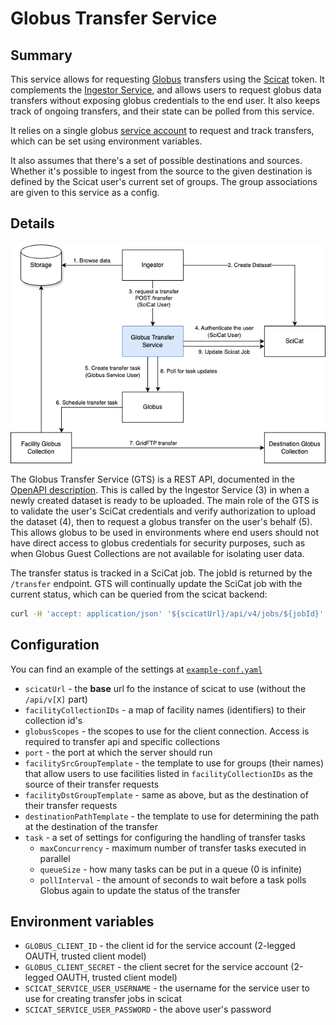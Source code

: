 # Globus Transfer Service

## Summary

This service allows for requesting [Globus](https://www.globus.org) transfers using the [Scicat](https://scicatproject.github.io) token. It complements the [Ingestor Service](https://github.com/SwissOpenEM/Ingestor/), and allows users to request globus data transfers without exposing globus credentials to the end user. It also keeps track of ongoing transfers, and their state can be polled from this service.

It relies on a single globus [service account](https://docs.globus.org/guides/recipes/automate-with-service-account/) to request and track transfers, which can be set using environment variables.

It also assumes that there's a set of possible destinations and sources. Whether it's possible to ingest from the source to the given destination is defined by the Scicat user's current set of groups. The group associations are given to this service as a config.

## Details

![Overview diagram of the Globus Transfer Service](docs/globus-transfer-service-diagram.png)

The Globus Transfer Service (GTS) is a REST API, documented in the [OpenAPI description](internal/api/openapi.yaml). This is called by the Ingestor Service (3) in when a newly created dataset is ready to be uploaded. The main role of the GTS is to validate the user's SciCat credentials and verify authorization to upload the dataset (4), then to request a globus transfer on the user's behalf (5). This allows globus to be used in environments where end users should not have direct access to globus credentials for security purposes, such as when Globus Guest Collections are not available for isolating user data.

The transfer status is tracked in a SciCat job. The jobId is returned by the `/transfer` endpoint. GTS will continually update the SciCat job with the current status, which can be queried from the scicat backend:

```sh
curl -H 'accept: application/json' '${scicatUrl}/api/v4/jobs/${jobId}' \
```

## Configuration

You can find an example of the settings at [`example-conf.yaml`](example-conf.yaml)

 - `scicatUrl` - the **base** url fo the instance of scicat to use (without the `/api/v[X]` part)
 - `facilityCollectionIDs` - a map of facility names (identifiers) to their collection id's
 - `globusScopes` - the scopes to use for the client connection. Access is required to transfer api and specific collections
 - `port` - the port at which the server should run
 - `facilitySrcGroupTemplate` - the template to use for groups (their names) that allow users to use facilities listed in `facilityCollectionIDs` as the source of their transfer requests
 - `facilityDstGroupTemplate` - same as above, but as the destination of their transfer requests
 - `destinationPathTemplate` - the template to use for determining the path at the destination of the transfer
 - `task` - a set of settings for configuring the handling of transfer tasks
   - `maxConcurrency` - maximum number of transfer tasks executed in parallel
   - `queueSize` - how many tasks can be put in a queue (0 is infinite)
   - `pollInterval` - the amount of seconds to wait before a task polls Globus again to update the status of the transfer

## Environment variables

 - `GLOBUS_CLIENT_ID` - the client id for the service account (2-legged OAUTH, trusted client model)
 - `GLOBUS_CLIENT_SECRET` - the client secret for the service account (2-legged OAUTH, trusted client model)
 - `SCICAT_SERVICE_USER_USERNAME` - the username for the service user to use for creating transfer jobs in scicat
 - `SCICAT_SERVICE_USER_PASSWORD` - the above user's password